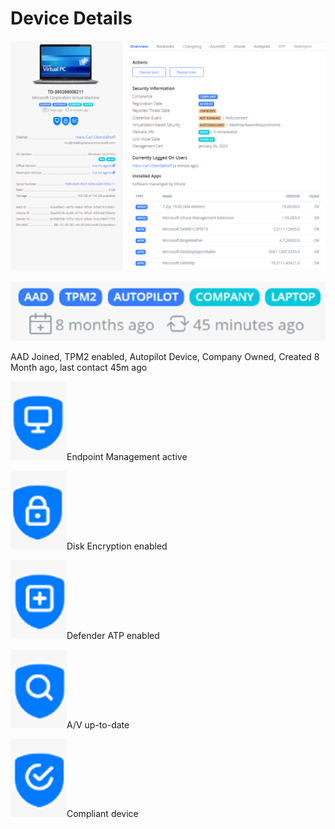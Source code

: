 # Device Details

![](<../../.gitbook/assets/image (12).png>)

![](<../../.gitbook/assets/image (3).png>)

AAD Joined, TPM2 enabled, Autopilot Device, Company Owned, Created 8 Month ago, last contact 45m ago

![](<../../.gitbook/assets/image (8) (1).png>)Endpoint Management active

![](<../../.gitbook/assets/image (14).png>)Disk Encryption enabled

![](<../../.gitbook/assets/image (1).png>)Defender ATP enabled

![](<../../.gitbook/assets/image (6).png>)A/V up-to-date

![](<../../.gitbook/assets/image (16).png>)Compliant device
